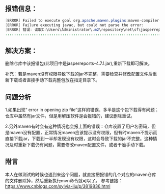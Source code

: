 ## 报错信息：
```java
[ERROR] Failed to execute goal org.apache.maven.plugins:maven-compiler-plugin:2.3.2:compile (default-compile) on project wms: Compilation failure
[ERROR] Failure executing javac, but could not parse the error:
[ERROR] 错误: 读取C:\Users\Administrator\.m2\repository\net\sf\jasperreports\jasperreports\4.7.1\jasperreports-4.7.1.jar时出错; error in opening zip file
........................................................................
```
## 解决方案：
删除仓库中该报错包(此项目中是jasperreports-4.7.1.jar),重新下载即可解决。

补充：若是maven没有权限导致下载的jar不完整，需要检查并修改配置文件后重新下载或者直接手动下载完整包放在指定目录下。

## 问题分析
1.如果出现“ error in opening zip file”这样的错误，多半是这个包下载得有问题；仓库中虽然有jar文件，但是用解压软件是会报错的，建议删除重试。

2.另外maven有时会有这种情况也会报上面的错误：仓库设置了用户名密码，但是maven没有配置，正常情况maven应该提示没有权限，但有时maven不提示而直接下载jar，下载到一半却发现没有权限，这时会导致下载的jar不完整。这种情况及时重新下载仍有问题，需要修改maven配置文件，或者干脆手动下载。

## 附言
本人在做测试的时候也遇到来这个问题，就直接把报错的几个对应的maven仓库的文件删除掉，然后重新执行mvn命令就可以了。
参考链接：
https://www.cnblogs.com/sylvia-liu/p/3819836.html

